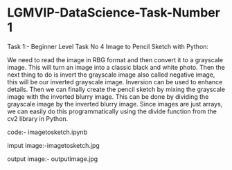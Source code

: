 # LGMVIP-DataScience-Task-Number 1
Task 1:-
Beginner Level Task No 4
Image to Pencil Sketch with Python:

We need to read the image in RBG format and then convert it to a grayscale image.
This will turn an image into a classic black and white photo. 
Then the next thing to do is invert the grayscale image also called negative image, this will be our inverted grayscale image. 
Inversion can be used to enhance details. 
Then we can finally create the pencil sketch by mixing the grayscale image with the inverted blurry image. 
This can be done by dividing the grayscale image by the inverted blurry image.
Since images are just arrays, we can easily do this programmatically using the divide function from the cv2 library in Python.

code:- imagetosketch.ipynb

imput image:-imagetosketch.jpg

output image:- outputimage.jpg
